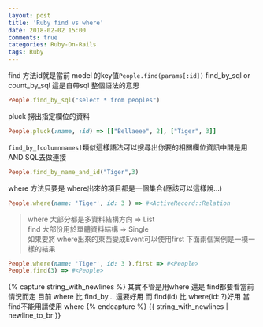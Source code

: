 ```yaml
---
layout: post
title: 'Ruby find vs where'
date: 2018-02-02 15:00
comments: true
categories: Ruby-On-Rails
tags: Ruby
---
```

find 方法id就是當前 model 的key值`People.find(params[:id])`
find_by_sql or count_by_sql 這是自帶sql 整個語法的意思
```rb
People.find_by_sql("select * from peoples")
```
pluck 撈出指定欄位的資料
```rb
People.pluck(:name, :id) => [["Bellaeee", 2], ["Tiger", 3]]
```
`find_by_[columnnames]`類似這樣語法可以搜尋出你要的相關欄位資訊中間是用 AND SQL去做連接
```rb
People.find_by_name_and_id("Tiger",3)
```
where 方法只要是 where出來的項目都是一個集合(應該可以這樣說...)
```rb
People.where(name: 'Tiger', id: 3 ) => #<ActiveRecord::Relation
```
> where 大部分都是多資料結構方向 => List<br>
> find 大部份用於單體資料結構	=> Single<br>
如果要將 where出來的東西變成Event可以使用first
下面兩個案例是一模一樣的結果
```rb
People.where(name: 'Tiger', id: 3 ).first => #<People>
People.find(3) => #<People>
```
{% capture string_with_newlines %}
其實不管是用where 還是 find都要看當前情況而定
目前 where 比 find_by... 還要好用
而 find(id) 比 where(id: ?)好用
當 find不能用請使用 where
{% endcapture %}
{{ string_with_newlines | newline_to_br }}
